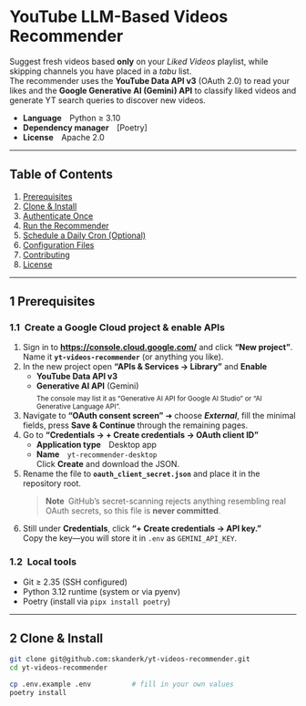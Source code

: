 # YouTube LLM-Based Videos Recommender

Suggest fresh videos based **only** on your _Liked Videos_ playlist, while skipping channels you have placed in a *tabu* list.  
The recommender uses the **YouTube Data API v3** (OAuth 2.0) to read your likes and the **Google Generative AI (Gemini) API** to classify liked videos and generate YT search queries to discover new videos.

* **Language** Python ≥ 3.10  
* **Dependency manager** [Poetry]  
* **License** Apache 2.0

---

## Table of Contents
1. [Prerequisites](#1-prerequisites)  
2. [Clone & Install](#2-clone--install)  
3. [Authenticate Once](#3-authenticate-once)  
4. [Run the Recommender](#4-run-the-recommender)  
5. [Schedule a Daily Cron (Optional)](#5-schedule-a-daily-cron-optional)  
6. [Configuration Files](#6-configuration-files)  
7. [Contributing](#7-contributing)  
8. [License](#8-license)

---

## 1  Prerequisites

### 1.1 Create a Google Cloud project & enable APIs

1. Sign in to **<https://console.cloud.google.com/>** and click **“New project”**.  
   Name it **`yt-videos-recommender`** (or anything you like).
2. In the new project open **“APIs & Services → Library”** and **Enable**  
   - **YouTube Data API v3**  
   - **Generative AI API** (Gemini)  
     <sub>The console may list it as “Generative AI API for Google AI Studio” or “AI Generative Language API”.</sub>
3. Navigate to **“OAuth consent screen”** ➜ choose **_External_**, fill the minimal fields, press **Save & Continue** through the remaining pages.
4. Go to **“Credentials → + Create credentials → OAuth client ID”**  
   * **Application type** Desktop app  
   * **Name** `yt-recommender-desktop`  
   Click **Create** and download the JSON.
5. Rename the file to **`oauth_client_secret.json`** and place it in the repository root.  
   > **Note** GitHub’s secret-scanning rejects anything resembling real OAuth secrets, so this file is **never committed**.  
6. Still under **Credentials**, click **“+ Create credentials → API key.”**  
   Copy the key—you will store it in `.env` as `GEMINI_API_KEY`.

### 1.2 Local tools

* Git ≥ 2.35 (SSH configured)  
* Python 3.12 runtime (system or via pyenv)  
* Poetry (install via `pipx install poetry`)

---

## 2  Clone & Install

```bash
git clone git@github.com:skanderk/yt-videos-recommender.git
cd yt-videos-recommender

cp .env.example .env          # fill in your own values
poetry install
